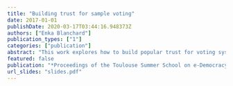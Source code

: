 ```yaml
---
title: "Building trust for sample voting"
date: 2017-01-01
publishDate: 2020-03-17T03:44:16.948373Z
authors: ["Enka Blanchard"]
publication_types: ["1"]
categories: ["publication"]
abstract: "This work explores how to build popular trust for voting systems that rely heavily on statistical tools, those being generally counter-intuitive to the general population (and even to experts). By trying out the voting system in public and letting people fiddle with it, a first level of familiarity can be achieved. To go further, integration into a larger debating platform held by a national party could give first-hand experience to the majority of the people, and would progressively build trust as the political stakes grow higher. Preliminary results seem encouraging and point out the importance of psychological and sociological factors in election organization, and the influence of user interface design."
featured: false
publication: "*Proceedings of the Toulouse Summer School on e-Democracy -- TeSS 2017*"
url_slides: "slides.pdf"
---
```


